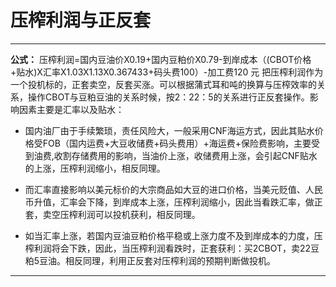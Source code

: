 # 压榨利润与正反套


---

**公式：** 压榨利润=国内豆油价X0.19+国内豆粕价X0.79-到岸成本（(CBOT价格+贴水)X汇率X1.03X1.13X0.367433+码头费100）-加工费120 元
把压榨利润作为一个投机标的，正套卖空，反套买涨。可以根据蒲式耳和吨的换算与压榨效率的关系，操作CBOT与豆粕豆油的关系时候，按2：22：5的关系进行正反套操作。影响因素主要是汇率以及贴水：

- 国内油厂由于手续繁琐，责任风险大，一般采用CNF海运方式，因此其贴水价格受FOB（国内运费+大豆收储费+码头费用）+海运费+保险费影响，主要受到油费,收割存储费用的影响，当油价上涨，收储费用上涨，会引起CNF贴水的上涨，压榨利润缩小，相反同理。

- 而汇率直接影响以美元标价的大宗商品如大豆的进口价格，当美元贬值、人民币升值，汇率会下降，到岸成本上涨，压榨利润缩小，因此当看跌汇率，做正套，卖空压榨利润可以投机获利，相反同理。
- 如当汇率上涨，若国内豆油豆粕价格平稳或上涨力度不及到岸成本的力度，压榨利润将会下跌，因此，当压榨利润看跌时，正套获利：买2CBOT，卖22豆粕5豆油。相反同理，利用正反套对压榨利润的预期判断做投机。

----------


